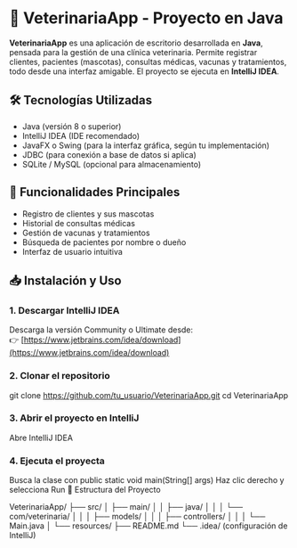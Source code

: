 # 🐶 VeterinariaApp - Proyecto en Java

**VeterinariaApp** es una aplicación de escritorio desarrollada en **Java**, pensada para la gestión de una clínica veterinaria. Permite registrar clientes, pacientes (mascotas), consultas médicas, vacunas y tratamientos, todo desde una interfaz amigable. El proyecto se ejecuta en **IntelliJ IDEA**.

## 🛠️ Tecnologías Utilizadas

- Java (versión 8 o superior)
- IntelliJ IDEA (IDE recomendado)
- JavaFX o Swing (para la interfaz gráfica, según tu implementación)
- JDBC (para conexión a base de datos si aplica)
- SQLite / MySQL (opcional para almacenamiento)

## 🚀 Funcionalidades Principales

- Registro de clientes y sus mascotas
- Historial de consultas médicas
- Gestión de vacunas y tratamientos
- Búsqueda de pacientes por nombre o dueño
- Interfaz de usuario intuitiva

## 📥 Instalación y Uso

### 1. Descargar IntelliJ IDEA

Descarga la versión Community o Ultimate desde:  
👉 [https://www.jetbrains.com/idea/download](https://www.jetbrains.com/idea/download)

### 2. Clonar el repositorio
git clone https://github.com/tu_usuario/VeterinariaApp.git
cd VeterinariaApp
### 3. Abrir el proyecto en IntelliJ
Abre IntelliJ IDEA
### 4. Ejecuta el proyecta
Busca la clase con public static void main(String[] args)
Haz clic derecho y selecciona Run
📁 Estructura del Proyecto

VeterinariaApp/
├── src/
│   ├── main/
│   │   ├── java/
│   │   │   └── com/veterinaria/
│   │   │       ├── models/
│   │   │       ├── controllers/
│   │   │       └── Main.java
│   └── resources/
├── README.md
└── .idea/ (configuración de IntelliJ)
